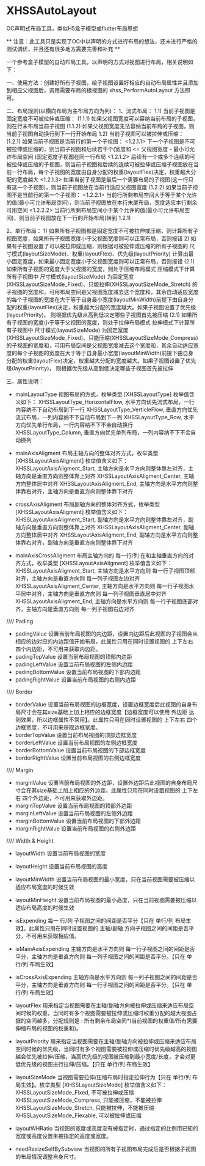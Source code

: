 # XHSSAutoLayout
OC声明式布局工具，类似H5盒子模型或flutter布局思想

** 注意：此工具只是实现了OC中以声明的方式进行布局的想法，还未进行严格的测试调优，并且还有很多地方需要完善和补充 **

一个参考盒子模型的自动布局工具，以声明的方式对视图进行布局，相关说明如下：

一、使用方法：创建好所有子视图，给子视图设置好相应的自动布局属性并且添加到相应父视图后，调用需要布局的根视图的 xhss_PerformAutoLayout 方法即可。

二、布局规则(以横向布局为主布局方向为列)：
   1、流式布局：
       1.1) 当前子视图是固定宽度不可被拉伸或压缩：
           (1.1.1) 如果父视图宽度可以容纳当前布局的子视图，则在行末布局当前子视图
           (1.1.2) 如果父视图宽度无法容纳当前布局的子视图，则当前子视图自动换行到下一行开始布局
       1.2) 当前子视图可以被拉伸或压缩：
           (1.2.1) 如果当前子视图是当前行的第一个子视图：
               <1.2.1.1> 下一个子视图是不可被拉伸或压缩的，则当前子视图和后续若干个(宽度和 <= 父视图宽度 - 最小可允许布局空间 )固定宽度子视图在同一行布局
               <1.2.1.2> 后续有一个或多个连续的可被拉伸或压缩的子视图，则当前子视图和后续的连续可被拉伸或压缩子视图放在当前一行布局，每个子视图的宽度由自身分配的权重(layoutFlex)决定，权重越大分配的宽度越大
               <1.2.1.3> 如果当前子视图是最后一个需要布局的子视图(这一行只有这一个子视图)，则当前子视图放在当前行适应父视图宽度
           (1.2.2) 如果当前子视图不是当前行的第一个子视图：
               <1.2.2.1> 当前行所剩布局空间大于等于某个允许的值(最小可允许布局空间)，则当前子视图放在本行末尾布局，宽度适应本行剩余可用空间
               <1.2.2.2> 当前行所剩布局空间小于某个允许的值(最小可允许布局空间)，则当前子视图放在下一行的开始布局(转到 1.2.1)

   2、单行布局：
       1) 如果所有子视图都是固定宽度不可被拉伸或压缩，则计算所有子视图宽度，如果所有子视图宽度小于父视图宽度则可以正常布局，否则报错
       2) 如果有子视图设置了可以被拉伸或压缩，则根据可被拉伸或压缩的所有子视图的 尺寸模式(layoutSizeMode)、权重(layoutFlex)、优先级(layoutPriority) 计算出最小固定宽度，如果最小固定宽度小于父视图宽度则可以正常布局，否则报错
           (2.1) 如果所有子视图的宽度大于父视图的宽度，则处于压缩布局模式
               压缩模式下计算所有子视图中 尺寸模式(layoutSizeMode) 为固定宽度(XHSSLayoutSizeMode_Fixed)、只能拉伸(XHSSLayoutSizeMode_Stretch) 的子视图的宽度和，可用布局空间是父视图宽度减去这个宽度和，其余自动适应宽度的每个子视图的宽度在大于等于自身最小宽度(layoutMinWidth)前提下由自身分配的权重(layoutFlex)决定，权重越大分配的宽度越大。如果子视图设置了优先级(layoutPriority)， 则根据优先级从高到低决定哪些子视图首先被压缩
           (2.1) 如果所有子视图的宽度小于等于父视图的宽度，则处于拉伸布局模式
               拉伸模式下计算所有子视图中 尺寸模式(layoutSizeMode) 为固定宽度(XHSSLayoutSizeMode_Fixed)、只能压缩(XHSSLayoutSizeMode_Compress) 的子视图的宽度和，可用布局空间是父视图宽度减去这个宽度和，其余自动适应宽度的每个子视图的宽度在大于等于自身最小宽度(layoutMinWidth)前提下由自身分配的权重(layoutFlex)决定，权重越大分配的宽度越大。如果子视图设置了优先级(layoutPriority)， 则根据优先级从高到低决定哪些子视图首先被拉伸


三、属性说明：
   * mainLayoutType 视图布局的方式，枚举类型 [XHSSLayoutType] 枚举值含义如下：
      XHSSLayoutType_HorizontalFlow,  水平方向优先流式布局，一行内容纳不下自动布局到下一行
      XHSSLayoutType_VerticleFlow,    垂直方向优先流式布局，一列内容纳不下自动布局到下一列
      XHSSLayoutType_Row,             水平方向优先单行布局，一行内容纳不下不会自动换行
      XHSSLayoutType_Column,          垂直方向优先单列布局，一列内容纳不下不会自动换列

   * mainAxisAligment 布局主轴方向的整体对齐方式，枚举类型 [XHSSLayoutAxisAligment] 枚举值含义如下：
      XHSSLayoutAxisAligment_Start,   主轴方向是水平方向则整体靠左对齐，主轴方向是垂直方向则整体靠上对齐
      XHSSLayoutAxisAligment_Center,  主轴方向整体居中对齐
      XHSSLayoutAxisAligment_End,     主轴方向是水平方向则整体靠右对齐，主轴方向是垂直方向则整体靠下对齐

   * crossAxisAligment 布局副轴方向的整体对齐方式，枚举类型 [XHSSLayoutAxisAligment] 枚举值含义如下：
      XHSSLayoutAxisAligment_Start,   副轴方向是水平方向则整体靠左对齐，副轴方向是垂直方向则整体靠上对齐
      XHSSLayoutAxisAligment_Center,  副轴方向整体居中对齐
      XHSSLayoutAxisAligment_End,     副轴方向是水平方向则整体靠右对齐，副轴方向是垂直方向则整体靠下对齐

   * mainAxisCrossAligment 布局主轴方向的 每一行/列 在和主轴垂直方向的对齐方式，枚举类型 [XHSSLayoutAxisAligment] 枚举值含义如下：
       XHSSLayoutAxisAligment_Start,   主轴方向是水平方向则 每一行子视图顶部对齐，主轴方向是垂直方向则 每一列子视图左边对齐
       XHSSLayoutAxisAligment_Center,  主轴方向是水平方向则 每一行子视图水平居中对齐，主轴方向是垂直方向则 每一列子视图垂直居中对齐
       XHSSLayoutAxisAligment_End,     主轴方向是水平方向则 每一行子视图底部对齐，主轴方向是垂直方向则 每一列子视图右边对齐

//// Pading
   * padingValue 设置当前布局视图的内边距，设置内边距后此视图的子视图会从相应的边对应的内边距值开始布局。此属性只用在同时设置视图的 上下左右 四个内边距，不可用来获取内边距。
   * padingTopValue 设置当前布局视图的顶部内边距
   * padingLeftValue 设置当前布局视图的左侧内边距
   * padingBottomValue 设置当前布局视图的下部内边距
   * padingRightValue 设置当前布局视图的右侧内边距

//// Border
   * borderValue 设置当前布局视图的边框宽度，设置边框宽度后此视图的自身布局尺寸会在其size基础上加上相应的边框宽度【边框宽度可以使用 外边距  达到效果，所以边框属性不常用】。此属性只用在同时设置视图的 上下左右 四个边框宽度，不可用来获取边框宽度。
   * borderTopValue 设置当前布局视图的顶部边框宽度
   * borderLeftValue 设置当前布局视图的左侧边框宽度
   * borderBottomValue 设置当前布局视图的下部边框宽度
   * borderRightValue 设置当前布局视图的右侧边框宽度

//// Margin
   * marginValue 设置当前布局视图的外边距，设置外边距后此视图的自身布局尺寸会在其size基础上加上相应的外边距。此属性只用在同时设置视图的 上下左右 四个外边距，不可用来获取外边距。
   * marginTopValue 设置当前布局视图的顶部外边距
   * marginLeftValue 设置当前布局视图的左侧外边距
   * marginBottomValue 设置当前布局视图的下部外边距
   * marginRightValue 设置当前布局视图的右侧外边距

//// Width & Height
   * layoutWidth 设置当前布局视图的宽度
   * layoutHeight 设置当前布局视图的高度
   * layoutMinWidth 设置当前布局视图的最小宽度，只在当前视图需要被压缩以适应布局宽度的时候生效
   * layoutMinHeight 设置当前布局视图的最小高度，只在当前视图需要被压缩以适应布局高度的时候生效

   * isExpending 每一 行/列 子视图之间的间距是否平分【只在 单行/列 布局生效】。此属性只用在同时设置视图的 主轴/副轴 方向子视图之间的间距是否平分，不可用来获取相应值。
   * isMainAxisExpending 主轴方向是水平方向则 每一行子视图之间的间距是否平分，主轴方向是垂直方向则 每一列子视图之间的间距是否平分。【只在 单行/列 布局生效】
   * isCrossAxisExpending 主轴方向是水平方向则 每一列子视图之间的间距是否平分，主轴方向是垂直方向则 每一行子视图之间的间距是否平分。【只在 单行/列 布局生效】
   * layoutFlex 用来指定当视图需要在主轴/副轴方向被拉伸或压缩来适应布局空间时候的权重，当同时有多个视图需要被拉伸或压缩时权重分配的越大视图占据的空间越多，分配规则是 : 所有剩余布局空间*(当前视图的权重值/所有需要伸缩布局的视图的权重和)。
   * layoutPriority 用来指定当视图需要在主轴/副轴方向被拉伸或压缩来适应布局空间时候的优先级，当同时有多个视图需要被拉伸或压缩时优先级越高的视图越会优先被拉伸/压缩，当高优先级的视图被压缩到最小宽度/长度，才会对更低优先级的视图进行拉伸/压缩。【只在 单行/列 布局生效】
   * layoutSizeMode 当视图需要拉伸/压缩布局时指定拉伸行为【只在 单行/列 布局生效】。枚举类型 [XHSSLayoutSizeMode] 枚举值含义如下：
       XHSSLayoutSizeMode_Fixed, 不可被拉伸或压缩
       XHSSLayoutSizeMode_Compress, 只能被压缩，不能被拉伸
       XHSSLayoutSizeMode_Stretch, 只能被拉伸，不能被压缩
       XHSSLayoutSizeMode_Flexable, 可以被拉伸或压缩

   * layoutWHRatio 当视图的宽度或高度没有被指定时，通过指定的比例用已知的宽度或高度设置未被指定的高度或宽度。
   * needResizeSelfBySubview 当视图的所有子视图布局完成后是否根据子视图的布局情况调整自身尺寸。
   
   
   
   
